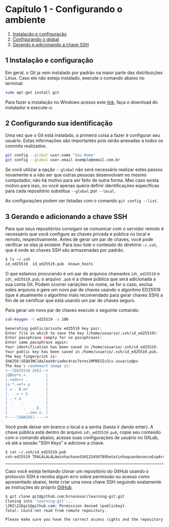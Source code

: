 # Capítulo 1 - Configurando o ambiente

1. [Instalação e configuração](#1-instalação-e-configuração)  
2. [Configurando o global](#2-configurando-o-global)  
3. [Gerando e adicionando a chave SSH](#3-gerando-e-adicionando-a-chave-ssh)  

## 1 Instalação e configuração
Em geral, o Git ja vem instalado por padrão na maior parte das distribuições Linux. Caso ele não esteja instalado, execute o comando abaixo no terminal:

```sh
sudo apt-get install git
```

Para fazer a instalação no Windows acesso este <a href="https://gitforwindows.org/">link</a>, faça o download do instalador e execute-o.

## 2 Configurando sua identificação

Uma vez que o Git está instalado, a primeira coisa a fazer é configurar seu usuário. Estas informações são importantes pois serão anexadas a todos os commits realizados.

```sh
git config --global user.name "Seu Nome"
git config --global user.email exemplo@email.com.br
```

Se você utilizar a opção `--global` não será necessário realizar estes passos novamente e a não ser que outras pessoas desenvolvam no mesmo computador, não há motivo para ser feito de outra forma. Mas caso exista motivo para isso, ou você apenas queira definir identificações específicas para cada repositório substitua `--global` por `--local`.

As configurações podem ser listadas com o comando `git config --list`.

## 3 Gerando e adicionando a chave SSH

Para que seus repositórios consigam se comunicar com o servidor remoto é necessário que você configure as chaves privada e pública no local e remoto, respectivamente.
Antes de gerar um par de chaves, você pode verificar se elas já existem. Para isso liste o conteúdo do diretório `~/.ssh`, que é onde as chaves SSH são armazenadas por padrão.

```sh
$ ls ~/.ssh
id_ed25519  id_ed25519.pub  known_hosts
```

O que estamos procurando é um par de arquivos chamados `id\_ed25519` e `id\_ed25519.pub`, o arquivo `.pub` é a chave pública que será adicionada a sua conta Git. Podem ocorrer variações no nome, se for o caso, exclua estes arquivos e gere um novo par de chaves usando o algoritmo ED25519 (que é atualmente o algoritmo mais recomendado para gerar chaves SSH) a fim de se certificar que está usando um par de chaves seguro.

Para gerar um novo par de chaves execute o seguinte comando:

```sh
ssh-keygen -t ed25519 -a 100
```

```sh
Generating public/private ed25519 key pair.
Enter file in which to save the key (/home/usuario/.ssh/id_ed25519): 
Enter passphrase (empty for no passphrase): 
Enter same passphrase again: 
Your identification has been saved in /home/usuario/.ssh/id_ed25519.
Your public key has been saved in /home/usuario/.ssh/id_ed25519.pub.
The key fingerprint is:
SHA256:SEQU3NC1Aaleat0riadec4rac7eres1MPRESIv3is usuario@pv
The key's randomart image is:
+--[ED25519 256]--+
|@Boo*o.+.        |
|.+oO+++ .        |
|o *.+o*+ o       |
| = . B.o+        |
|. . = + S        |
| . + o           |
|  .   .          |
|       .   . E.  |
|        ..ooo.o. |
+----[SHA256]-----+
```

Você pode deixar em branco o local e a senha (basta ir dando enter). A chave pública está dentro do arquivo `id\_ed25519.pub`, copie seu conteúdo com o comando abaixo, acesse suas configurações de usuário no GitLab, vá até a sessão "SSH Keys" e adicione a chave.

```sh
$ cat ~/.ssh/id_ed25519.pub 
ssh-ed25519 TRALALALALAminhachaveSSH123456789batatinhaquandonasceEspArrAmaPeloChaoZinho142536QWERTmnbv usuario@pv
```

---

Caso você esteja tentando clonar um repositório do GitHub usando o protocolo SSH e receba algum erro sobre permissão ou acesso como apresentado abaixo, tente criar uma nova chave SSH seguindo exatamente as instruções do próprio [GitHub](https://help.github.com/articles/generating-ssh-keys/).

```sh
$ git clone git@github.com:brnocesar/learning-git.git
Cloning into 'learning-git'...
\302\226git@github.com: Permission denied (publickey).
fatal: Could not read from remote repository.

Please make sure you have the correct access rights and the repository exists.
```
